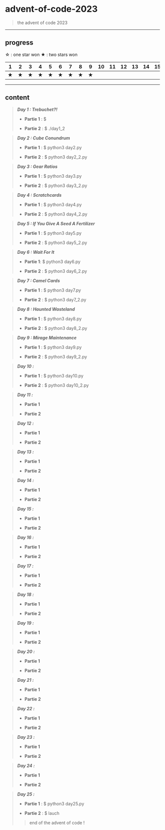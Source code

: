 # advent-of-code-2023
>
> the advent of code 2023
>

---

## progress

☆ : one star won
★ : two stars won

|1|2|3|4|5|6|7|8|9|10|11|12|13|14|15|16|17|18|19|20|21|22|23|24|25|
|---|---|---|---|---|---|---|---|---|---|---|---|---|---|---|---|---|---|---|---|---|---|---|---|---|
|★|★|★|★|★|★|★|★|★||||||||||★|★|★|★|★|★|☆|

---

## content

>
> ***Day 1 : Trebuchet?!***
>
>- **Partie 1** : $
>>
>>
>
>- **Partie 2** : $ ./day1_2
>>
>>
>>
>
<!--  -->
>
> ***Day 2 : Cube Conundrum***
>
>- **Partie 1** : $ python3 day2.py
>>
>>
>
>- **Partie 2** : $ python3 day2_2.py
>>
>>
>
<!--  -->
>
> ***Day 3 : Gear Ratios***
>
>- **Partie 1** : $ python3 day3.py
>>
>>
>
>- **Partie 2** : $ python3 day3_2.py
>>
>>
>
<!--  -->
>
> ***Day 4 : Scratchcards***
>
>- **Partie 1** : $ python3 day4.py
>>
>>
>
>- **Partie 2** : $ python3 day4_2.py
>>
>>
>
<!--  -->
>
> ***Day 5 : If You Give A Seed A Fertilizer***
>
>- **Partie 1** : $ python3 day5.py
>>
>>
>
>- **Partie 2** : $ python3 day5_2.py
>>
>>
>
<!-- -->
>
> ***Day 6 : Wait For It***
>
>- **Partie 1**: $ python3 day6.py
>>
>>
>
>- **Partie 2** : $ python3 day6_2.py
>>
>>
>
<!--  -->
>
> ***Day 7 : Camel Cards***
>
>- **Partie 1** : $ python3 day7.py
>>
>>
>
>- **Partie 2** : $ python3 day7_2.py
>>
>>
>
<!--  -->
>
> ***Day 8 : Haunted Wasteland***
>
>- **Partie 1** : $ python3 day8.py
>>
>>
>
>- **Partie 2** : $ python3 day8_2.py
>>
>>
>
<!--  -->
>
> ***Day 9 : Mirage Maintenance***
>
>- **Partie 1** : $ python3 day9.py
>>
>>
>
>- **Partie 2** : $ python3 day9_2.py
>>
>>
>
<!--  -->
>
> ***Day 10 :***
>
>- **Partie 1** : $ python3 day10.py
>>
>>
>
>- **Partie 2** : $ python3 day10_2.py
>>
>>
>
<!--  -->
>
> ***Day 11 :***
>
>- **Partie 1**
>>
>>
>
>- **Partie 2**
>>
>>
>
<!--  -->
>
> ***Day 12 :***
>
>- **Partie 1**
>>
>>
>
>- **Partie 2**
>>
>>
>
<!--  -->
>
> ***Day 13 :***
>
>- **Partie 1**
>>
>>
>
>- **Partie 2**
>>
>>
>
<!--  -->
>
> ***Day 14 :***
>
>- **Partie 1**
>>
>>
>
>- **Partie 2**
>>
>>
>
<!--  -->
>
> ***Day 15 :***
>
>- **Partie 1**
>>
>>
>
>- **Partie 2**
>>
>>
>
<!--  -->
>
> ***Day 16 :***
>
>- **Partie 1**
>>
>>
>
>- **Partie 2**
>>
>>
>
<!--  -->
>
> ***Day 17 :***
>
>- **Partie 1**
>>
>>
>
>- **Partie 2**
>>
>>
>
<!--  -->
>
> ***Day 18 :***
>
>- **Partie 1**
>>
>>
>
>- **Partie 2**
>>
>>
>
<!--  -->
>
> ***Day 19 :***
>
>- **Partie 1**
>>
>>
>
>- **Partie 2**
>>
>>
>
<!--  -->
>
> ***Day 20 :***
>
>- **Partie 1**
>>
>>
>
>- **Partie 2**
>>
>>
>
<!--  -->
>
> ***Day 21 :***
>
>- **Partie 1**
>>
>>
>
>- **Partie 2**
>>
>>
>
<!--  -->
>
> ***Day 22 :***
>
>- **Partie 1**
>>
>>
>
>- **Partie 2**
>>
>>
>
<!--  -->
>
> ***Day 23 :***
>
>- **Partie 1**
>>
>>
>
>- **Partie 2**
>>
>>
>
<!--  -->
>
> ***Day 24 :***
>
>- **Partie 1**
>>
>>
>
>- **Partie 2**
>>
>>
>
<!--  -->
>
> ***Day 25 :***
>
>- **Partie 1** : $ python3 day25.py
>>
>>
>
>- **Partie 2** : $ lauch
>>
>> end of the advent of code !
>